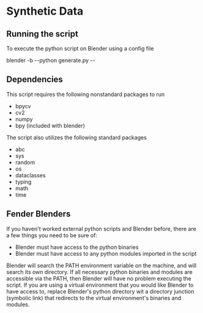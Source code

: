 # Synthetic Data

## Running the script

To execute the python script on Blender using a config file

blender -b --python generate.py -- <filename>

## Dependencies

This script requires the following nonstandard packages to run
 - bpycv
 - cv2
 - numpy
 - bpy (included with blender)

The script also utilizes the following standard packages
 - abc
 - sys 
 - random
 - os
 - dataclasses
 - typing
 - math
 - time 

## Fender Blenders

If you haven't worked external python scripts and Blender before, there are a few things you need to be sure of:
 - Blender must have access to the python binaries
 - Blender must have access to any python modules imported in the script

Blender will search the PATH environment variable on the machine, and will search its own directory. If all necessary python binaries and modules are accessible via the PATH, then Blender will have no problem executing the script. If you are using a virtual environment that you would like Blender to have access to, replace Blender's python directory wit a directory junction (symbolic link) that redirects to the virtual environment's binaries and modules.
